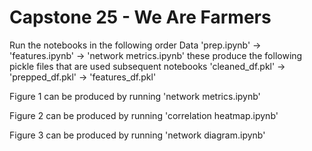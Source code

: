 # Capstone 25 - We Are Farmers

Run the notebooks in the following order
Data 'prep.ipynb' -> 'features.ipynb' -> 'network metrics.ipynb'
these produce the following pickle files that are used subsequent notebooks
'cleaned_df.pkl' -> 'prepped_df.pkl' -> 'features_df.pkl'

Figure 1 can be produced by running 'network metrics.ipynb'

Figure 2 can be produced by running 'correlation heatmap.ipynb'

Figure 3 can be produced by running 'network diagram.ipynb'

